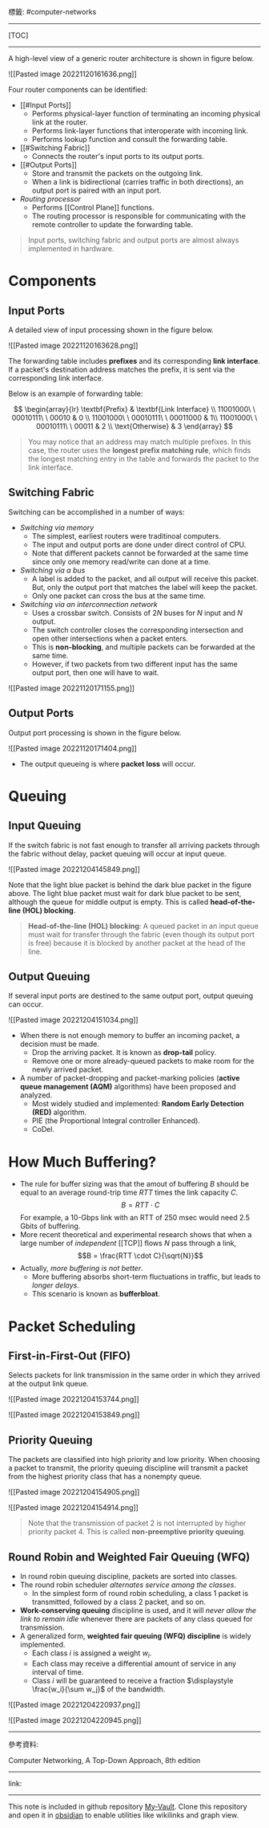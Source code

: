 標籤: #computer-networks 

---

[TOC]

---

A high-level view of a generic router architecture is shown in figure below.

![[Pasted image 20221120161636.png]]

Four router components can be identified:

- [[#Input Ports]]
	- Performs physical-layer function of terminating an incoming physical link at the router.
	- Performs link-layer functions that interoperate with incoming link.
	- Performs lookup function and consult the forwarding table.
- [[#Switching Fabric]]
	- Connects the router's input ports to its output ports.
- [[#Output Ports]]
	- Store and transmit the packets on the outgoing link.
	- When a link is bidirectional (carries traffic in both directions), an output port is paired with an input port.
- *Routing processor*
	- Performs [[Control Plane]] functions.
	- The routing processor is responsible for communicating with the remote controller to update the forwarding table.

> Input ports, switching fabric and output ports are almost always implemented in hardware.

# Components

## Input Ports

A detailed view of input processing shown in the figure below.

![[Pasted image 20221120163628.png]]

The forwarding table includes **prefixes** and its corresponding **link interface**. If a packet's destination address matches the prefix, it is sent via the corresponding link interface.

Below is an example of forwarding table:

$$
\begin{array}{lr}
	\textbf{Prefix} & \textbf{Link Interface} \\
	11001000\ \ 00010111\ \ 00010 & 0 \\
	11001000\ \ 00010111\ \ 00011000 & 1\\
	11001000\ \ 00010111\ \ 00011 & 2 \\
	\text{Otherwise} & 3
\end{array}
$$

> You may notice that an address may match multiple prefixes. In this case, the router uses the **longest prefix matching rule**, which finds the longest matching entry in the table and forwards the packet to the link interface.

## Switching Fabric

Switching can be accomplished in a number of ways:

- *Switching via memory*
	- The simplest, earliest routers were traditinoal computers.
	- The input and output ports are done under direct control of CPU.
	- Note that different packets cannot be forwarded at the same time since only one memory read/write can done at a time.
- *Switching via a bus*
	- A label is added to the packet, and all output will receive this packet. But, only the output port that matches the label will keep the packet.
	- Only one packet can cross the bus at the same time.
- *Switching via an interconnection network*
	- Uses a crossbar switch. Consists of $2N$ buses for $N$ input and $N$ output. 
	- The switch controller closes the corresponding intersection and open other intersections when a packet enters.
	- This is **non-blocking**, and multiple packets can be forwarded at the same time.
	- However, if two packets from two different input has the same output port, then one will have to wait.

![[Pasted image 20221120171155.png]]

## Output Ports

Output port processing is shown in the figure below.

![[Pasted image 20221120171404.png]]

- The output queueing is where **packet loss** will occur.

# Queuing

## Input Queuing

If the switch fabric is not fast enough to transfer all arriving packets through the fabric without delay, packet queuing will occur at input queue.

![[Pasted image 20221204145849.png]]

Note that the light blue packet is behind the dark blue packet in the figure above. The light blue packet must wait for dark blue packet to be sent, although the queue for middle output is empty. This is called **head-of-the-line (HOL) blocking**.

> **Head-of-the-line (HOL) blocking**: A queued packet in an input queue must wait for transfer through the fabric (even though its output port is free) because it is blocked by another packet at the head of the line.

## Output Queuing

If several input ports are destined to the same output port, output queuing can occur.

![[Pasted image 20221204151034.png]]

- When there is not enough memory to buffer an incoming packet, a decision must be made.
	- Drop the arriving packet. It is known as **drop-tail** policy.
	- Remove one or more already-queued packets to make room for the newly arrived packet.
- A number of packet-dropping and packet-marking policies (**active queue management (AQM)** algorithms) have been proposed and analyzed.
	- Most widely studied and implemented: **Random Early Detection (RED)** algorithm.
	- PIE (the Proportional Integral controller Enhanced).
	- CoDel.

# How Much Buffering?

- The rule for buffer sizing was that the amout of buffering $B$ should be equal to an average round-trip time $RTT$ times the link capacity $C$.
$$B = RTT \cdot C$$
For example, a 10-Gbps link with an RTT of 250 msec would need 2.5 Gbits of buffering.
- More recent theoretical and experimental research shows that when a large number of *independent* [[TCP]] flows $N$ pass through a link, 
$$B = \frac{RTT \cdot C}{\sqrt{N}}$$
- Actually, *more buffering is not better*.
	- More buffering absorbs short-term fluctuations in traffic, but leads to *longer delays*.
	- This scenario is known as **bufferbloat**.

# Packet Scheduling

## First-in-First-Out (FIFO)

Selects packets for link transmission in the same order in which they arrived at the output link queue.

![[Pasted image 20221204153744.png]]

![[Pasted image 20221204153849.png]]

## Priority Queuing

The packets are classified into high priority and low priority. When choosing a packet to transmit, the priority queuing discipline will transmit a packet from the highest priority class that has a nonempty queue.

![[Pasted image 20221204154905.png]]

![[Pasted image 20221204154914.png]]

> Note that the transmission of packet 2 is not interrupted by higher priority packet 4. This is called **non-preemptive priority queuing**.

## Round Robin and Weighted Fair Queuing (WFQ)

- In round robin queuing discipline, packets are sorted into classes.
- The round robin scheduler *alternates service among the classes*. 
	- In the simplest form of round robin scheduling, a class 1 packet is transmitted, followed by a class 2 packet, and so on.
- **Work-conserving queuing** discipline is used, and it will *never allow the link to remain idle* whenever there are packets of any class queued for transmission.
- A generalized form, **weighted fair queuing (WFQ) discipline** is widely implemented.
	- Each class $i$ is assigned a weight $w_i$.
	- Each class may receive a differential amount of service in any interval of time.
	- Class $i$ will be guaranteed to receive a fraction $\displaystyle \frac{w_i}{\sum w_j}$ of the bandwidth.

![[Pasted image 20221204220937.png]]

![[Pasted image 20221204220945.png]]

---

參考資料:

Computer Networking, A Top-Down Approach, 8th edition

---

link:

---

This note is included in github repository [My-Vault](https://github.com/LittleD3092/My-Vault.git). Clone this repository and open it in [obsidian](https://obsidian.md/) to enable utilities like wikilinks and graph view.